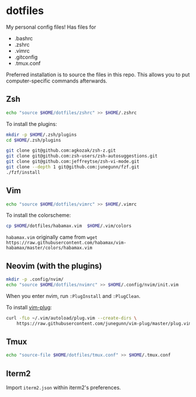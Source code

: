 # dotfiles
My personal config files!
Has files for
- .bashrc
- .zshrc
- .vimrc
- .gitconfig
- .tmux.conf

Preferred installation is to source the files in this repo.
This allows you to put computer-specific commands afterwards.


## Zsh
```bash
echo "source $HOME/dotfiles/zshrc" >> $HOME/.zshrc
```

To install the plugins:
```bash
mkdir -p $HOME/.zsh/plugins
cd $HOME/.zsh/plugins

git clone git@github.com:agkozak/zsh-z.git
git clone git@github.com:zsh-users/zsh-autosuggestions.git
git clone git@github.com:jeffreytse/zsh-vi-mode.git
git clone --depth 1 git@github.com:junegunn/fzf.git
./fzf/install
```

## Vim
```bash
echo "source $HOME/dotfiles/vimrc" >> $HOME/.vimrc
```

To install the colorscheme:
```bash
cp $HOME/dotfiles/habamax.vim  $HOME/.vim/colors
```
`habamax.vim` originally came from `wget https://raw.githubusercontent.com/habamax/vim-habamax/master/colors/habamax.vim`

## Neovim (with the plugins)
```bash
mkdir -p .config/nvim/
echo "source $HOME/dotfiles/nvimrc" >> $HOME/.config/nvim/init.vim
```
When you enter nvim, run `:PlugInstall` and `:PlugClean`.

To install [vim-plug](https://github.com/junegunn/vim-plug):
```bash
curl -fLo ~/.vim/autoload/plug.vim --create-dirs \
    https://raw.githubusercontent.com/junegunn/vim-plug/master/plug.vim
```

## Tmux
```bash
echo "source-file $HOME/dotfiles/tmux.conf" >> $HOME/.tmux.conf
```

## Iterm2
Import `iterm2.json` within iterm2's preferences.